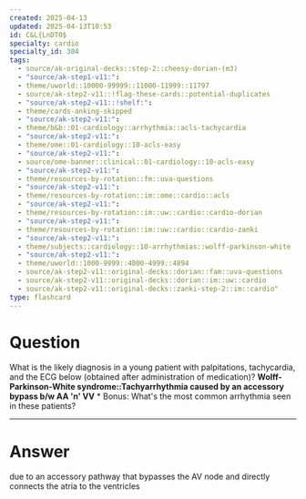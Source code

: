 ```yaml
---
created: 2025-04-13
updated: 2025-04-13T10:53
id: C&L{LnDT0$
specialty: cardio
specialty_id: 304
tags:
  - source/ak-original-decks::step-2::cheesy-dorian-(m3)
  - "source/ak-step1-v11:": 
  - theme/uworld::10000-99999::11000-11999::11797
  - source/ak-step2-v11::!flag-these-cards::potential-duplicates
  - "source/ak-step2-v11::!shelf:": 
  - theme/cards-anking-skipped
  - "source/ak-step2-v11:": 
  - theme/b&b::01-cardiology::arrhythmia::acls-tachycardia
  - "source/ak-step2-v11:": 
  - theme/ome::01-cardiology::10-acls-easy
  - "source/ak-step2-v11:": 
  - source/ome-banner::clinical::01-cardiology::10-acls-easy
  - "source/ak-step2-v11:": 
  - theme/resources-by-rotation::fm::uva-questions
  - "source/ak-step2-v11:": 
  - theme/resources-by-rotation::im::ome::cardio::acls
  - "source/ak-step2-v11:": 
  - theme/resources-by-rotation::im::uw::cardio::cardio-dorian
  - "source/ak-step2-v11:": 
  - theme/resources-by-rotation::im::uw::cardio::cardio-zanki
  - "source/ak-step2-v11:": 
  - theme/subjects::cardiology::10-arrhythmias::wolff-parkinson-white
  - "source/ak-step2-v11:": 
  - theme/uworld::1000-9999::4000-4999::4894
  - source/ak-step2-v11::original-decks::dorian::fam::uva-questions
  - source/ak-step2-v11::original-decks::dorian::im::uw::cardio
  - source/ak-step2-v11::original-decks::zanki-step-2::im::cardio"
type: flashcard
---
```


# Question
What is the likely diagnosis in a young patient with palpitations, tachycardia, and the ECG below (obtained after administration of medication)?   **Wolff-Parkinson-White syndrome::Tachyarrhythmia caused by an accessory bypass b/w AA 'n' VV**   * Bonus: What's the most common arrhythmia seen in these patients?

---

# Answer
due to an accessory pathway that bypasses the AV node and directly connects the atria to the ventricles